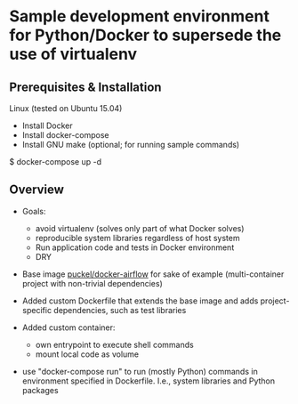 # Sample development environment for Python/Docker to supersede the use of virtualenv 

## Prerequisites & Installation

 Linux (tested on Ubuntu 15.04)

 - Install Docker
 - Install docker-compose
 - Install GNU make (optional; for running sample commands)

 $ docker-compose up -d

## Overview

- Goals:
  - avoid virtualenv (solves only part of what Docker solves)
  - reproducible system libraries regardless of host system
  - Run application code and tests in Docker environment
  - DRY

- Base image [puckel/docker-airflow](https://github.com/puckel/docker-airflow/) 
  for sake of example (multi-container project with non-trivial dependencies)
- Added custom Dockerfile that extends the base image and adds project-specific
  dependencies, such as test libraries
- Added custom container: 
  - own entrypoint to execute shell commands
  - mount local code as volume
- use "docker-compose run" to run (mostly Python) commands in environment
  specified in Dockerfile. I.e., system libraries and Python packages
